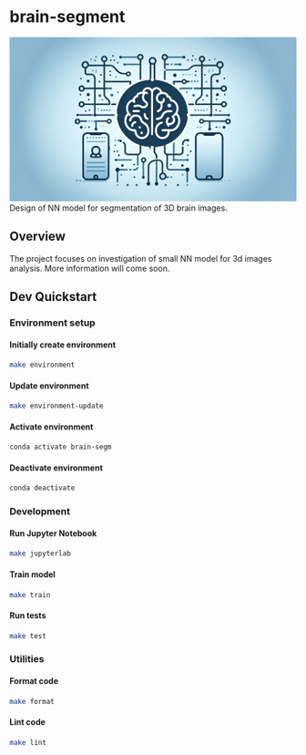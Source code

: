 # brain-segment

![header](assets/header.png)
Design of NN model for segmentation of 3D brain images.

## Overview

The project focuses on investigation of small NN model for 3d images analysis. More information will come soon.


## Dev Quickstart

### Environment setup

#### Initially create environment
```bash
make environment
```

#### Update environment
```bash
make environment-update
```

#### Activate environment
```bash
conda activate brain-segm
```

#### Deactivate environment
```bash
conda deactivate
```

### Development

#### Run Jupyter Notebook
```bash
make jupyterlab
```

#### Train model
```bash
make train
```

#### Run tests
```bash
make test
```

### Utilities

#### Format code
```bash
make format
```

#### Lint code
```bash
make lint
```
